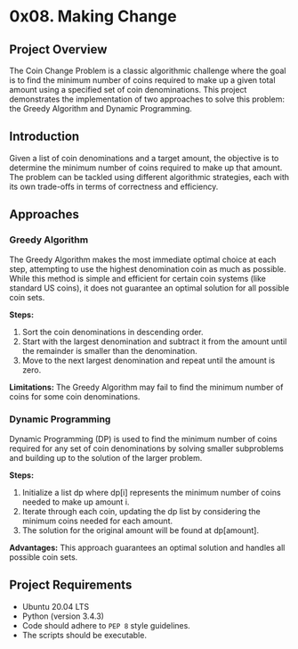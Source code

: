 #  0x08. Making Change

## Project Overview

The Coin Change Problem is a classic algorithmic challenge where the goal is to find the minimum number of coins required to make up a given total amount using a specified set of coin denominations. This project demonstrates the implementation of two approaches to solve this problem: the Greedy Algorithm and Dynamic Programming.

## Introduction

Given a list of coin denominations and a target amount, the objective is to determine the minimum number of coins required to make up that amount. The problem can be tackled using different algorithmic strategies, each with its own trade-offs in terms of correctness and efficiency.

## Approaches

### Greedy Algorithm

The Greedy Algorithm makes the most immediate optimal choice at each step, attempting to use the highest denomination coin as much as possible. While this method is simple and efficient for certain coin systems (like standard US coins), it does not guarantee an optimal solution for all possible coin sets.

**Steps:**

1. Sort the coin denominations in descending order.
2. Start with the largest denomination and subtract it from the amount until the remainder is smaller than the denomination.
3. Move to the next largest denomination and repeat until the amount is zero.

**Limitations:** The Greedy Algorithm may fail to find the minimum number of coins for some coin denominations.

### Dynamic Programming

Dynamic Programming (DP) is used to find the minimum number of coins required for any set of coin denominations by solving smaller subproblems and building up to the solution of the larger problem.

**Steps:**

1. Initialize a list dp where dp[i] represents the minimum number of coins needed to make up amount i.
2. Iterate through each coin, updating the dp list by considering the minimum coins needed for each amount.
3. The solution for the original amount will be found at dp[amount].

**Advantages:** This approach guarantees an optimal solution and handles all possible coin sets.

## Project Requirements

- Ubuntu 20.04 LTS
- Python (version 3.4.3)
- Code should adhere to `PEP 8` style guidelines.
- The scripts should be executable.
